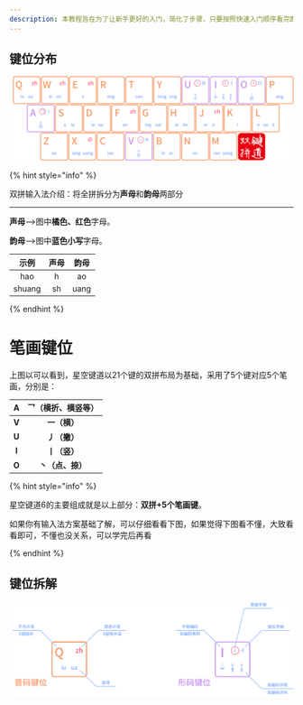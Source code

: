 ```yaml
---
description: 本教程旨在为了让新手更好的入门，简化了步骤，只要按照快速入门顺序看完即可掌握键道，就是如此简单。
---
```




## 键位分布

![](../.gitbook/assets/xkjd-qwerty.png)

{% hint style="info" %}

双拼输入法介绍：将全拼拆分为**声母**和**韵母**两部分

------

**声母**——>图中**橘色、红色**字母。

**韵母**——>图中**蓝色小写**字母。

|  示例  | 声母 | 韵母 |
| :----: | :--: | :--: |
|  hao   |  h   |  ao  |
| shuang |  sh  | uang |

{% endhint %}

# 笔画键位

上图以可以看到，星空键道以21个键的双拼布局为基础，采用了5个键对应5个笔画，分别是：

| **A** | **乛（横折、横竖等）** |
| :---: | :--------------------: |
| **V** |      **一（横）**      |
| **U** |      **丿（撇）**      |
| **I** |      **丨（竖）**      |
| **O** |    **丶（点、捺）**    |

{% hint style="info" %}

星空键道6的主要组成就是以上部分：**双拼+5个笔画键**。

如果你有输入法方案基础了解，可以仔细看看下图，如果觉得下图看不懂，大致看看即可，不懂也没关系，可以学完后再看

{% endhint %}

## 键位拆解

![xkjd-rules](../.gitbook/assets/xkjd-rules.png)
